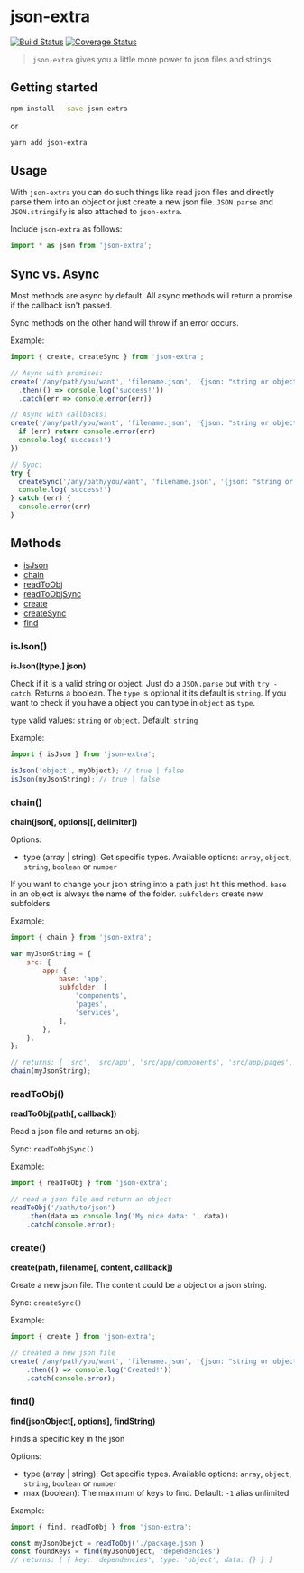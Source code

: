 # json-extra

[![Build Status](https://travis-ci.org/JPeer264/node-json-extra.svg?branch=master)]((https://travis-ci.org/JPeer264/node-json-extra))
[![Coverage Status](https://coveralls.io/repos/github/JPeer264/node-json-extra/badge.svg)](https://coveralls.io/github/JPeer264/node-json-extra)

> `json-extra` gives you a little more power to json files and strings

## Getting started

```sh
npm install --save json-extra
```

or

```sh
yarn add json-extra
```

## Usage

With `json-extra` you can do such things like read json files and directly parse them into an object or just create a new json file.
`JSON.parse` and `JSON.stringify` is also attached to `json-extra`.

Include `json-extra` as follows:
```js
import * as json from 'json-extra';
```

## Sync vs. Async

Most methods are async by default. All async methods will return a promise if the callback isn't passed.

Sync methods on the other hand will throw if an error occurs.

Example:
```js
import { create, createSync } from 'json-extra';

// Async with promises:
create('/any/path/you/want', 'filename.json', '{json: "string or object"}')
  .then(() => console.log('success!'))
  .catch(err => console.error(err))

// Async with callbacks:
create('/any/path/you/want', 'filename.json', '{json: "string or object"}', err => {
  if (err) return console.error(err)
  console.log('success!')
})

// Sync:
try {
  createSync('/any/path/you/want', 'filename.json', '{json: "string or object"}')
  console.log('success!')
} catch (err) {
  console.error(err)
}
```

## Methods

- [isJson](#isJson)
- [chain](#chain)
- [readToObj](#readToObj)
- [readToObjSync](#readToObj)
- [create](#create)
- [createSync](#create)
- [find](#find)

### isJson()

**isJson([type,] json)**

Check if it is a valid string or object. Just do a `JSON.parse` but with `try - catch`. Returns a boolean. The `type` is optional it its default is `string`. If you want to check if you have a object you can type in `object` as `type`.

`type` valid values: `string` or `object`. Default: `string`

Example:

```js
import { isJson } from 'json-extra';

isJson('object', myObject); // true | false
isJson(myJsonString); // true | false
```

### chain()

**chain(json[, options][, delimiter])**

Options:

- type (array | string): Get specific types. Available options: `array`, `object`, `string`, `boolean` or `number`

If you want to change your json string into a path just hit this method.
`base` in an object is always the name of the folder.
`subfolders` create new subfolders

Example:

```js
import { chain } from 'json-extra';

var myJsonString = {
    src: {
        app: {
            base: 'app',
            subfolder: [
                'components',
                'pages',
                'services',
            ],
        },
    },
};

// returns: [ 'src', 'src/app', 'src/app/components', 'src/app/pages', 'src/app/services' ]
chain(myJsonString);
```

### readToObj()

**readToObj(path[, callback])**

Read a json file and returns an obj.

Sync: `readToObjSync()`

Example:

```js
import { readToObj } from 'json-extra';

// read a json file and return an object
readToObj('/path/to/json')
    .then(data => console.log('My nice data: ', data))
    .catch(console.error);
```

### create()

**create(path, filename[, content, callback])**

Create a new json file. The content could be a object or a json string.

Sync: `createSync()`

Example:

```js
import { create } from 'json-extra';

// created a new json file
create('/any/path/you/want', 'filename.json', '{json: "string or object"}')
    .then(() => console.log('Created!'))
    .catch(console.error);
```

### find()

**find(jsonObject[, options], findString)**

Finds a specific key in the json

Options:

- type (array | string): Get specific types. Available options: `array`, `object`, `string`, `boolean` or `number`
- max (boolean): The maximum of keys to find. Default: `-1` alias unlimited

Example:

```js
import { find, readToObj } from 'json-extra';

const myJsonObejct = readToObj('./package.json')
const foundKeys = find(myJsonObject, 'dependencies')
// returns: [ { key: 'dependencies', type: 'object', data: {} } ]
```
